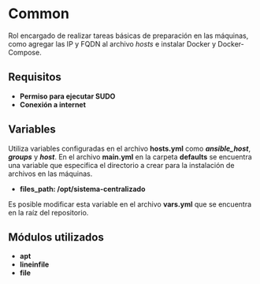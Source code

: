 Common
=========

Rol encargado de realizar tareas básicas de preparación en las máquinas, como agregar las IP y FQDN al archivo *hosts* e instalar Docker y Docker-Compose.

Requisitos
------------

 - **Permiso para ejecutar SUDO**
 - **Conexión a internet**

Variables
--------------

Utiliza variables configuradas en el archivo **hosts.yml** como ***ansible_host***, ***groups*** y ***host***. En el archivo **main.yml** en la carpeta **defaults** se encuentra una variable que especifica el directorio a crear para la instalación de archivos en las máquinas.

 - **files_path: /opt/sistema-centralizado**

Es posible modificar esta variable en el archivo **vars.yml** que se encuentra en la raíz del repositorio.

Módulos utilizados
------------

 - **apt**
 - **lineinfile**
 - **file**

